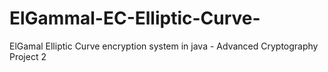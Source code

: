 # ElGammal-EC-Elliptic-Curve-
ElGamal Elliptic Curve encryption system in java - Advanced Cryptography Project 2

